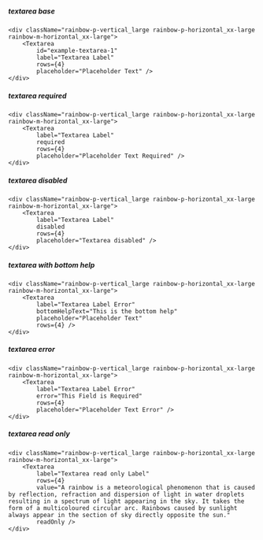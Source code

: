 ##### textarea base

    <div className="rainbow-p-vertical_large rainbow-p-horizontal_xx-large rainbow-m-horizontal_xx-large">
        <Textarea
            id="example-textarea-1"
            label="Textarea Label"
            rows={4}
            placeholder="Placeholder Text" />
    </div>


##### textarea required

    <div className="rainbow-p-vertical_large rainbow-p-horizontal_xx-large rainbow-m-horizontal_xx-large">
        <Textarea
            label="Textarea Label"
            required
            rows={4}
            placeholder="Placeholder Text Required" />
    </div>


##### textarea disabled

    <div className="rainbow-p-vertical_large rainbow-p-horizontal_xx-large rainbow-m-horizontal_xx-large">
        <Textarea
            label="Textarea Label"
            disabled
            rows={4}
            placeholder="Textarea disabled" />
    </div>


##### textarea with bottom help

    <div className="rainbow-p-vertical_large rainbow-p-horizontal_xx-large rainbow-m-horizontal_xx-large">
        <Textarea
            label="Textarea Label Error"
            bottomHelpText="This is the bottom help"
            placeholder="Placeholder Text"
            rows={4} />
    </div>


##### textarea error

    <div className="rainbow-p-vertical_large rainbow-p-horizontal_xx-large rainbow-m-horizontal_xx-large">
        <Textarea
            label="Textarea Label Error"
            error="This Field is Required"
            rows={4}
            placeholder="Placeholder Text Error" />
    </div>


##### textarea read only

    <div className="rainbow-p-vertical_large rainbow-p-horizontal_xx-large rainbow-m-horizontal_xx-large">
        <Textarea
            label="Textarea read only Label"
            rows={4}
            value="A rainbow is a meteorological phenomenon that is caused by reflection, refraction and dispersion of light in water droplets resulting in a spectrum of light appearing in the sky. It takes the form of a multicoloured circular arc. Rainbows caused by sunlight always appear in the section of sky directly opposite the sun."
            readOnly />
    </div>